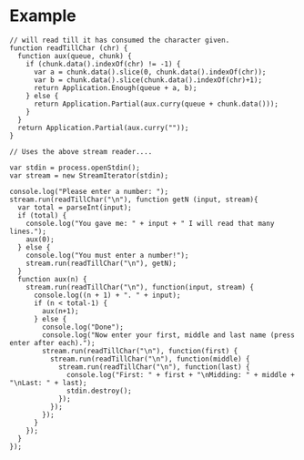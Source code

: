 # Example

    // will read till it has consumed the character given.
    function readTillChar (chr) {                                                                
      function aux(queue, chunk) {                                                               
        if (chunk.data().indexOf(chr) != -1) {                                                   
          var a = chunk.data().slice(0, chunk.data().indexOf(chr));                              
          var b = chunk.data().slice(chunk.data().indexOf(chr)+1);                               
          return Application.Enough(queue + a, b);                                               
        } else {                                                                                 
          return Application.Partial(aux.curry(queue + chunk.data()));                           
        }                                                                                        
      }                                                                                          
      return Application.Partial(aux.curry(""));                                                 
    }                                                                                            

    // Uses the above stream reader....
                                                                    
    var stdin = process.openStdin();                                                             
    var stream = new StreamIterator(stdin);                                                      
                                                                                                 
    console.log("Please enter a number: ");                                                      
    stream.run(readTillChar("\n"), function getN (input, stream){                                
      var total = parseInt(input);                                                               
      if (total) {                                                                               
        console.log("You gave me: " + input + " I will read that many lines.");                  
        aux(0);                                                                                  
      } else {                                                                                   
        console.log("You must enter a number!");                                                 
        stream.run(readTillChar("\n"), getN);                                                    
      }                                                                                          
      function aux(n) {                                                                          
        stream.run(readTillChar("\n"), function(input, stream) {                                 
          console.log((n + 1) + ". " + input);                                                   
          if (n < total-1) {                                                                     
            aux(n+1);                                                                            
          } else {                                                                               
            console.log("Done");                                                                 
            console.log("Now enter your first, middle and last name (press enter after each)."); 
            stream.run(readTillChar("\n"), function(first) {                                     
              stream.run(readTillChar("\n"), function(middle) {                                  
                stream.run(readTillChar("\n"), function(last) {                                  
                  console.log("First: " + first + "\nMidding: " + middle + "\nLast: " + last);   
                  stdin.destroy();                                                               
                });                                                                              
              });                                                                                
            });                                                                                  
          }                                                                                      
        });                                                                                      
      }                                                                                          
    });                                                                                          
                                                                                                 
